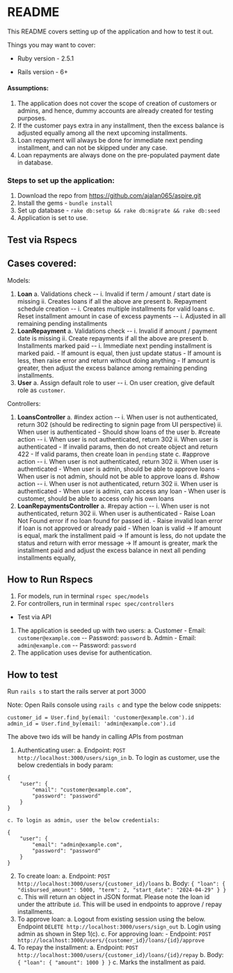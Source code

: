 # README

This README covers setting up of the application and how to test it out.

Things you may want to cover:

* Ruby version - 2.5.1

* Rails version - 6+

#### Assumptions:
1. The application does not cover the scope of creation of customers or admins, and hence, dummy accounts are already created for testing purposes.
2. If the customer pays extra in any installment, then the excess balance is adjusted equally among all the next upcoming installments.
3. Loan repayment will always be done for immediate next pending installment, and can not be skipped under any case.
4. Loan repayments are always done on the pre-populated payment date in database.

### Steps to set up the application:

1. Download the repo from https://github.com/ajalan065/aspire.git
2. Install the gems - `bundle install`
3. Set up database - `rake db:setup && rake db:migrate && rake db:seed`
4. Application is set to use.

## Test via Rspecs

Cases covered:
--------------

Models:<br>
1. <strong>Loan</strong>
    a. Validations check -- 
        i. Invalid if term / amount / start date is missing
        ii. Creates loans if all the above are present
    b. Repayment schedule creation --
        i. Creates multiple installments for valid loans
    c. Reset installment amount in case of excess payments --
        i. Adjusted in all remaining pending installments
2. <strong>LoanRepayment</strong>
    a. Validations check --
        i. Invalid if amount / payment date is missing
        ii. Create repayments if all the above are present
    b. Installments marked paid --
        i. Immediate next pending installment is marked paid.
            - If amount is equal, then just update status
            - If amount is less, then raise error and return without doing anything
            - If amount is greater, then adjust the excess balance among remaining pending installments.
3. <strong>User</strong>
    a. Assign default role to user --
        i. On user creation, give default role as `customer`.

Controllers:<br>
1. <strong>LoansController</strong>
    a. #index action --
        i. When user is not authenticated, return 302 (should be redirecting to signin page from UI perspective)
        ii. When user is authenticated
            - Should show loans of the user
    b. #create action --
        i. When user is not authenticated, return 302
        ii. When user is authenticated
            - If invalid params, then do not create object and return 422
            - If valid params, then create loan in `pending` state
    c. #approve action --
        i. When user is not authenticated, return 302
        ii. When user is authenticated
            - When user is admin, should be able to approve loans
            - When user is not admin, should not be able to approve loans
    d. #show action --
        i. When user is not authenticated, return 302
        ii. When user is authenticated
            - When user is admin, can access any loan
            - When user is customer, should be able to access only his own loans
2. <strong>LoanRepaymentsController</strong>
    a. #repay action --
        i. When user is not authenticated, return 302
        ii. When user is authenticated
            - Raise Loan Not Found error if no loan found for passed id.
            - Raise invalid loan error if loan is not approved or already paid
            - When loan is valid
                -> If amount is equal, mark the installment paid
                -> If amount is less, do not update the status and return with error message
                -> If amount is greater, mark the installment paid and adjust the excess balance in next all pending installments equally,

How to Run Rspecs
-----------------
1. For models, run in terminal `rspec spec/models`
2. For controllers, run in terminal `rspec spec/controllers`

* Test via API
1. The application is seeded up with two users:
    a. Customer - Email: `customer@example.com` -- Password: `password`
    b. Admin - Email: `admin@example.com` -- Password: `password`
2. The application uses devise for authentication.

How to test
-----------
Run `rails s` to start the rails server at port 3000

Note: Open Rails console using `rails c` and type the below code snippets:
```
customer_id = User.find_by(email: 'customer@example.com').id
admin_id = User.find_by(email: 'admin@example.com').id
```

The above two ids will be handy in calling APIs from postman

1. Authenticating user:
    a. Endpoint: `POST http://localhost:3000/users/sign_in`
    b. To login as customer, use the below credentials in body param:
```
{
    "user": {
        "email": "customer@example.com",
        "password": "password"
    }
}
```
    c. To login as admin, user the below credentials:
```
{
    "user": {
        "email": "admin@example.com",
        "password": "password"
    }
}
```
2. To create loan:
    a. Endpoint: `POST http://localhost:3000/users/{customer_id}/loans`
    b. Body:
        ```
        {
            "loan": {
                "disbursed_amount": 5000,
                "term": 2,
                "start_date": "2024-04-29"
            }
        }
        ```
    c. This will return an object in JSON format. Please note the loan id under the attribute `id`. This will be used in endpoints to approve / repay installments.
3. To approve loan:
    a. Logout from existing session using the below. Endpoint `DELETE http://localhost:3000/users/sign_out`
    b. Login using admin as shown in Step 1(c).
    c. For approving loan:
        - Endpoint: `POST http://localhost:3000/users/{customer_id}/loans/{id}/approve`
4. To repay the installment:
    a. Endpoint: `POST http://localhost:3000/users/{customer_id}/loans/{id}/repay`
    b. Body:
        ```
        {
            "loan": {
                "amount": 1000
            }
        }
        ```
    c. Marks the installment as paid.